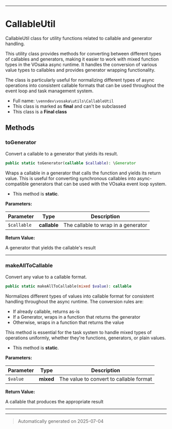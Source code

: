 ***

# CallableUtil

CallableUtil class for utility functions related to callable and generator handling.

This utility class provides methods for converting between different types of
callables and generators, making it easier to work with mixed function types
in the VOsaka async runtime. It handles the conversion of various value types
to callables and provides generator wrapping functionality.

The class is particularly useful for normalizing different types of async
operations into consistent callable formats that can be used throughout
the event loop and task management system.

* Full name: `\venndev\vosaka\utils\CallableUtil`
* This class is marked as **final** and can't be subclassed
* This class is a **Final class**




## Methods


### toGenerator

Convert a callable to a generator that yields its result.

```php
public static toGenerator(callable $callable): \Generator
```

Wraps a callable in a generator that calls the function and yields
its return value. This is useful for converting synchronous callables
into async-compatible generators that can be used with the VOsaka
event loop system.

* This method is **static**.




**Parameters:**

| Parameter | Type | Description |
|-----------|------|-------------|
| `$callable` | **callable** | The callable to wrap in a generator |


**Return Value:**

A generator that yields the callable's result




***

### makeAllToCallable

Convert any value to a callable format.

```php
public static makeAllToCallable(mixed $value): callable
```

Normalizes different types of values into callable format for consistent
handling throughout the async runtime. The conversion rules are:
- If already callable, returns as-is
- If a Generator, wraps in a function that returns the generator
- Otherwise, wraps in a function that returns the value

This method is essential for the task system to handle mixed types
of operations uniformly, whether they're functions, generators, or
plain values.

* This method is **static**.




**Parameters:**

| Parameter | Type | Description |
|-----------|------|-------------|
| `$value` | **mixed** | The value to convert to callable format |


**Return Value:**

A callable that produces the appropriate result




***


***
> Automatically generated on 2025-07-04
